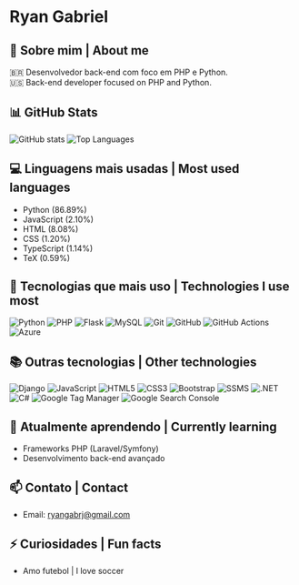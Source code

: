 # Ryan Gabriel

## 👋 Sobre mim | About me

🇧🇷 Desenvolvedor back-end com foco em PHP e Python.  
🇺🇸 Back-end developer focused on PHP and Python.

## 📊 GitHub Stats

![GitHub stats](https://github-readme-stats.vercel.app/api?username=RyanGBC&show_icons=true&theme=dark)
![Top Languages](https://github-readme-stats.vercel.app/api/top-langs/?username=RyanGBC&layout=compact&theme=dark)

## 💻 Linguagens mais usadas | Most used languages

- Python (86.89%)
- JavaScript (2.10%)
- HTML (8.08%)
- CSS (1.20%)
- TypeScript (1.14%)
- TeX (0.59%)

## 🚀 Tecnologias que mais uso | Technologies I use most

![Python](https://img.shields.io/badge/-Python-3776AB?style=flat&logo=python&logoColor=white)
![PHP](https://img.shields.io/badge/-PHP-777BB4?style=flat&logo=php&logoColor=white)
![Flask](https://img.shields.io/badge/-Flask-000000?style=flat&logo=flask&logoColor=white)
![MySQL](https://img.shields.io/badge/-MySQL-4479A1?style=flat&logo=mysql&logoColor=white)
![Git](https://img.shields.io/badge/-Git-F05032?style=flat&logo=git&logoColor=white)
![GitHub](https://img.shields.io/badge/-GitHub-181717?style=flat&logo=github&logoColor=white)
![GitHub Actions](https://img.shields.io/badge/-GitHub%20Actions-2088FF?style=flat&logo=githubactions&logoColor=white)
![Azure](https://img.shields.io/badge/-Azure-0078D4?style=flat&logo=microsoftazure&logoColor=white)

## 📚 Outras tecnologias | Other technologies

![Django](https://img.shields.io/badge/-Django-092E20?style=flat&logo=django&logoColor=white)
![JavaScript](https://img.shields.io/badge/-JavaScript-F7DF1E?style=flat&logo=javascript&logoColor=black)
![HTML5](https://img.shields.io/badge/-HTML5-E34F26?style=flat&logo=html5&logoColor=white)
![CSS3](https://img.shields.io/badge/-CSS3-1572B6?style=flat&logo=css3&logoColor=white)
![Bootstrap](https://img.shields.io/badge/-Bootstrap-7952B3?style=flat&logo=bootstrap&logoColor=white)
![SSMS](https://img.shields.io/badge/-SSMS-CC2927?style=flat&logo=microsoftsqlserver&logoColor=white)
![.NET](https://img.shields.io/badge/-.NET-512BD4?style=flat&logo=dotnet&logoColor=white)
![C#](https://img.shields.io/badge/-C%23-239120?style=flat&logo=csharp&logoColor=white)
![Google Tag Manager](https://img.shields.io/badge/-Google%20Tag%20Manager-246FDB?style=flat&logo=googletagmanager&logoColor=white)
![Google Search Console](https://img.shields.io/badge/-Google%20Search%20Console-458CF5?style=flat&logo=googlesearchconsole&logoColor=white)

## 🌱 Atualmente aprendendo | Currently learning

- Frameworks PHP (Laravel/Symfony)
- Desenvolvimento back-end avançado

## 📫 Contato | Contact

- Email: ryangabrj@gmail.com

## ⚡ Curiosidades | Fun facts

- Amo futebol | I love soccer
